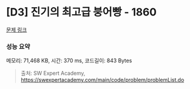 # [D3] 진기의 최고급 붕어빵 - 1860 

[문제 링크](https://swexpertacademy.com/main/code/problem/problemDetail.do?contestProbId=AV5LsaaqDzYDFAXc) 

### 성능 요약

메모리: 71,468 KB, 시간: 370 ms, 코드길이: 843 Bytes



> 출처: SW Expert Academy, https://swexpertacademy.com/main/code/problem/problemList.do